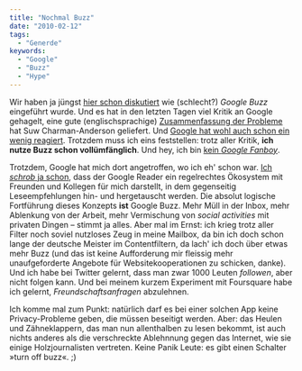 ```yaml
---
title: "Nochmal Buzz"
date: "2010-02-12"
tags:
  - "Generde"
keywords:
  - "Google"
  - "Buzz"
  - "Hype"
---
```


Wir haben ja jüngst [hier schon diskutiert](/codecandies/2010/02/10/google-buzz/) wie (schlecht?) _Google Buzz_ eingeführt wurde. Und es hat in den letzten Tagen viel Kritik an Google gehagelt, eine gute (englischsprachige) [Zusammenfassung der Probleme](http://charman-anderson.com/2010/02/11/google-buzz-not-fit-for-purpose/) hat Suw Charman-Anderson geliefert. Und [Google hat wohl auch schon ein wenig reagiert](http://gmailblog.blogspot.com/2010/02/millions-of-buzz-users-and-improvements.html). Trotzdem muss ich eins feststellen: trotz aller Kritik, **ich nutze Buzz schon vollümfänglich**. Und hey, ich bin [kein _Google Fanboy_](/codecandies/2008/09/10/entschlackung/).

Trotzdem, Google hat mich dort angetroffen, wo ich eh' schon war. [Ich _schrob_ ja schon](/codecandies/2009/11/23/auf-allen-kanaelen/), dass der Google Reader ein regelrechtes Ökosystem mit Freunden und Kollegen für mich darstellt, in dem gegenseitig Leseempfehlungen hin- und hergetauscht werden. Die absolut logische Fortführung dieses Konzepts **ist** Google Buzz. Mehr Müll in der Inbox, mehr Ablenkung von der Arbeit, mehr Vermischung von _social activities_ mit privaten Dingen – stimmt ja alles. Aber mal im Ernst: ich krieg trotz aller Filter noch soviel nutzloses Zeug in meine Mailbox, da bin ich doch schon lange der deutsche Meister im Contentfiltern, da lach' ich doch über etwas mehr Buzz (und das ist keine Aufforderung mir fleissig mehr unaufgeforderte Angebote für Websitekooperationen zu schicken, danke). Und ich habe bei Twitter gelernt, dass man zwar 1000 Leuten _followen_, aber nicht folgen kann. Und bei meinem kurzem Experiment mit Foursquare habe ich gelernt, _Freundschaftsanfragen_ abzulehnen.

Ich komme mal zum Punkt: natürlich darf es bei einer solchen App keine Privacy-Probleme geben, die müssen beseitigt werden. Aber: das Heulen und Zähneklappern, das man nun allenthalben zu lesen bekommt, ist auch nichts anderes als die verschreckte Ablehnnung gegen das Internet, wie sie einige Holzjournalisten vertreten. Keine Panik Leute: es gibt einen Schalter »turn off buzz«. ;)
